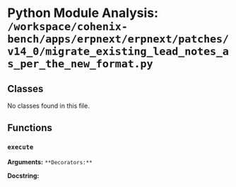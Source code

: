 # Python Module Analysis: `/workspace/cohenix-bench/apps/erpnext/erpnext/patches/v14_0/migrate_existing_lead_notes_as_per_the_new_format.py`

## Classes

No classes found in this file.


## Functions

### `execute`
**Arguments:** ``
**Decorators:** ``

**Docstring:**
```

```

